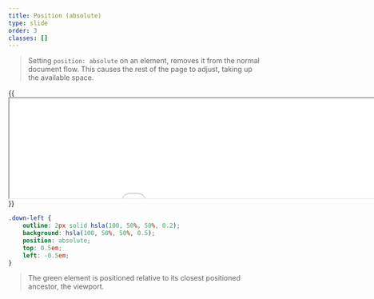 ```yaml
---
title: Position (absolute)
type: slide
order: 3
classes: []
---
```


> Setting `position: absolute` on an element, removes it from the normal document flow.
This causes the rest of the page to adjust, taking up the available space.

{{<iframe src="iframes/position/absolute.html" width="1000" height="200">}}{{</iframe>}}

```css
.down-left {
    outline: 2px solid hsla(100, 50%, 50%, 0.2);
    background: hsla(100, 50%, 50%, 0.5);
    position: absolute;
    top: 0.5em;
    left: -0.5em;
}
```

> The green element is positioned relative to its closest positioned ancestor, the viewport.